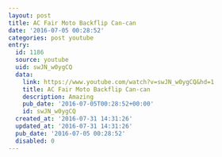 ```yaml
---
layout: post
title: AC Fair Moto Backflip Can-can
date: '2016-07-05 00:28:52'
categories: post youtube
entry:
  id: 1186
  source: youtube
  uid: swJN_w0ygCQ
  data:
    link: https://www.youtube.com/watch?v=swJN_w0ygCQ&hd=1
    title: AC Fair Moto Backflip Can-can
    description: Amazing
    pub_date: '2016-07-05T00:28:52+00:00'
    id: swJN_w0ygCQ
  created_at: '2016-07-31 14:31:26'
  updated_at: '2016-07-31 14:31:26'
  pub_date: '2016-07-05 00:28:52'
  disabled: 0
---
```

